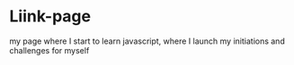 # Liink-page
my page where I start to learn javascript, where I launch my initiations and challenges for myself
